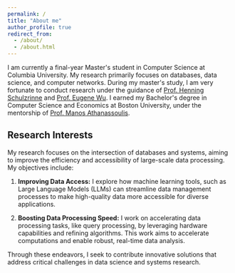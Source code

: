 ```yaml
---
permalink: /
title: "About me"
author_profile: true
redirect_from: 
  - /about/
  - /about.html
---
```


I am currently a final-year Master's student in Computer Science at Columbia University. My research primarily focuses on databases, data science, and computer networks. During my master's study, I am very fortunate to conduct research under the guidance of [Prof. Henning Schulzrinne](https://www.cs.columbia.edu/~hgs/) and [Prof. Eugene Wu](http://www.eugenewu.net/). I earned my Bachelor's degree in Computer Science and Economics at Boston University, under the mentorship of [Prof. Manos Athanassoulis](https://cs-people.bu.edu/mathan/).


Research Interests
------

My research focuses on the intersection of databases and systems, aiming to improve the efficiency and accessibility of large-scale data processing. My objectives include:

1. **Improving Data Access:** I explore how machine learning tools, such as Large Language Models (LLMs) can streamline data management processes to make high-quality data more accessible for diverse applications.

2. **Boosting Data Processing Speed:** I work on accelerating data processing tasks, like query processing, by leveraging hardware capabilities and refining algorithms. This work aims to accelerate computations and enable robust, real-time data analysis.

Through these endeavors, I seek to contribute innovative solutions that address critical challenges in data science and systems research.


